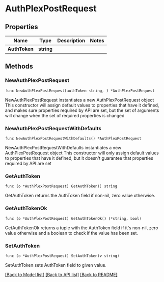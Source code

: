 # AuthPlexPostRequest

## Properties

Name | Type | Description | Notes
------------ | ------------- | ------------- | -------------
**AuthToken** | **string** |  | 

## Methods

### NewAuthPlexPostRequest

`func NewAuthPlexPostRequest(authToken string, ) *AuthPlexPostRequest`

NewAuthPlexPostRequest instantiates a new AuthPlexPostRequest object
This constructor will assign default values to properties that have it defined,
and makes sure properties required by API are set, but the set of arguments
will change when the set of required properties is changed

### NewAuthPlexPostRequestWithDefaults

`func NewAuthPlexPostRequestWithDefaults() *AuthPlexPostRequest`

NewAuthPlexPostRequestWithDefaults instantiates a new AuthPlexPostRequest object
This constructor will only assign default values to properties that have it defined,
but it doesn't guarantee that properties required by API are set

### GetAuthToken

`func (o *AuthPlexPostRequest) GetAuthToken() string`

GetAuthToken returns the AuthToken field if non-nil, zero value otherwise.

### GetAuthTokenOk

`func (o *AuthPlexPostRequest) GetAuthTokenOk() (*string, bool)`

GetAuthTokenOk returns a tuple with the AuthToken field if it's non-nil, zero value otherwise
and a boolean to check if the value has been set.

### SetAuthToken

`func (o *AuthPlexPostRequest) SetAuthToken(v string)`

SetAuthToken sets AuthToken field to given value.



[[Back to Model list]](../README.md#documentation-for-models) [[Back to API list]](../README.md#documentation-for-api-endpoints) [[Back to README]](../README.md)



